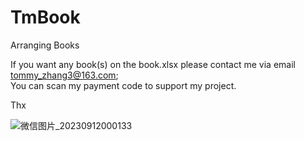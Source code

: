 # TmBook
Arranging Books

If you want any book(s) on the book.xlsx please contact me via email tommy_zhang3@163.com;  
You can scan my payment code to support my project.

Thx

![微信图片_20230912000133](https://github.com/tommyZhang55/TmBook/assets/142772771/7d9f1a87-f79a-4c4d-9547-9c6b6fcd4582)
